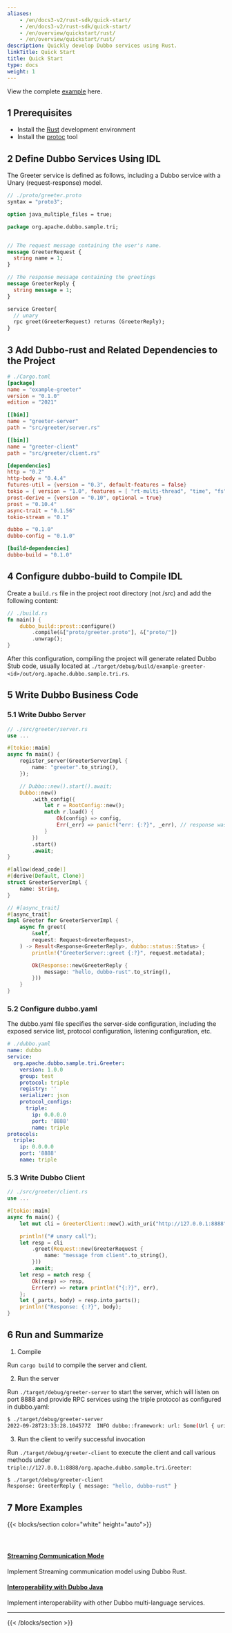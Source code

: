```yaml
---
aliases:
    - /en/docs3-v2/rust-sdk/quick-start/
    - /en/docs3-v2/rust-sdk/quick-start/
    - /en/overview/quickstart/rust/
    - /en/overview/quickstart/rust/
description: Quickly develop Dubbo services using Rust.
linkTitle: Quick Start
title: Quick Start
type: docs
weight: 1
---
```







View the complete [example](https://github.com/apache/dubbo-rust/tree/main/examples/greeter) here.

## 1 Prerequisites
- Install the [Rust](https://rustup.rs/) development environment
- Install the [protoc](https://grpc.io/docs/protoc-installation/) tool

## 2 Define Dubbo Services Using IDL

The Greeter service is defined as follows, including a Dubbo service with a Unary (request-response) model.

```protobuf
// ./proto/greeter.proto
syntax = "proto3";

option java_multiple_files = true;

package org.apache.dubbo.sample.tri;


// The request message containing the user's name.
message GreeterRequest {
  string name = 1;
}

// The response message containing the greetings
message GreeterReply {
  string message = 1;
}

service Greeter{
  // unary
  rpc greet(GreeterRequest) returns (GreeterReply);
}
```

## 3 Add Dubbo-rust and Related Dependencies to the Project
```toml
# ./Cargo.toml
[package]
name = "example-greeter"
version = "0.1.0"
edition = "2021"

[[bin]]
name = "greeter-server"
path = "src/greeter/server.rs"

[[bin]]
name = "greeter-client"
path = "src/greeter/client.rs"

[dependencies]
http = "0.2"
http-body = "0.4.4"
futures-util = {version = "0.3", default-features = false}
tokio = { version = "1.0", features = [ "rt-multi-thread", "time", "fs", "macros", "net", "signal"] }
prost-derive = {version = "0.10", optional = true}
prost = "0.10.4"
async-trait = "0.1.56"
tokio-stream = "0.1"

dubbo = "0.1.0"
dubbo-config = "0.1.0"

[build-dependencies]
dubbo-build = "0.1.0"
```

## 4 Configure dubbo-build to Compile IDL

Create a `build.rs` file in the project root directory (not /src) and add the following content:

```rust
// ./build.rs
fn main() {
    dubbo_build::prost::configure()
        .compile(&["proto/greeter.proto"], &["proto/"])
        .unwrap();
}
```
After this configuration, compiling the project will generate related Dubbo Stub code, usually located at `./target/debug/build/example-greeter-<id>/out/org.apache.dubbo.sample.tri.rs`.

## 5 Write Dubbo Business Code

### 5.1 Write Dubbo Server

```rust
// ./src/greeter/server.rs
use ...

#[tokio::main]
async fn main() {
    register_server(GreeterServerImpl {
        name: "greeter".to_string(),
    });

    // Dubbo::new().start().await;
    Dubbo::new()
        .with_config({
            let r = RootConfig::new();
            match r.load() {
                Ok(config) => config,
                Err(_err) => panic!("err: {:?}", _err), // response was droped
            }
        })
        .start()
        .await;
}

#[allow(dead_code)]
#[derive(Default, Clone)]
struct GreeterServerImpl {
    name: String,
}

// #[async_trait]
#[async_trait]
impl Greeter for GreeterServerImpl {
    async fn greet(
        &self,
        request: Request<GreeterRequest>,
    ) -> Result<Response<GreeterReply>, dubbo::status::Status> {
        println!("GreeterServer::greet {:?}", request.metadata);

        Ok(Response::new(GreeterReply {
            message: "hello, dubbo-rust".to_string(),
        }))
    }
}
```

### 5.2 Configure dubbo.yaml

The dubbo.yaml file specifies the server-side configuration, including the exposed service list, protocol configuration, listening configuration, etc.

```yaml
# ./dubbo.yaml
name: dubbo
service:
  org.apache.dubbo.sample.tri.Greeter:
    version: 1.0.0
    group: test
    protocol: triple
    registry: ''
    serializer: json
    protocol_configs:
      triple:
        ip: 0.0.0.0
        port: '8888'
        name: triple
protocols:
  triple:
    ip: 0.0.0.0
    port: '8888'
    name: triple
```

### 5.3 Write Dubbo Client

```rust
// ./src/greeter/client.rs
use ...

#[tokio::main]
async fn main() {
    let mut cli = GreeterClient::new().with_uri("http://127.0.0.1:8888".to_string());

    println!("# unary call");
    let resp = cli
        .greet(Request::new(GreeterRequest {
            name: "message from client".to_string(),
        }))
        .await;
    let resp = match resp {
        Ok(resp) => resp,
        Err(err) => return println!("{:?}", err),
    };
    let (_parts, body) = resp.into_parts();
    println!("Response: {:?}", body);
}
```

## 6 Run and Summarize

1. Compile

Run `cargo build` to compile the server and client.

2. Run the server

Run `./target/debug/greeter-server` to start the server, which will listen on port 8888 and provide RPC services using the triple protocol as configured in dubbo.yaml:

```sh
$ ./target/debug/greeter-server
2022-09-28T23:33:28.104577Z  INFO dubbo::framework: url: Some(Url { uri: "triple://0.0.0.0:8888/org.apache.dubbo.sample.tri.Greeter", protocol: "triple", location: "0.0.0.0:8888", ip: "0.0.0.0", port: "8888", service_key: ["org.apache.dubbo.sample.tri.Greeter"], params: {} })
```

3. Run the client to verify successful invocation

Run `./target/debug/greeter-client` to execute the client and call various methods under `triple://127.0.0.1:8888/org.apache.dubbo.sample.tri.Greeter`:

```sh
$ ./target/debug/greeter-client
Response: GreeterReply { message: "hello, dubbo-rust" }
```

## 7 More Examples

{{< blocks/section color="white" height="auto">}}
<div class="td-content list-page">
    <div class="lead"></div><header class="article-meta">
    </header><div class="row">
    <div class="col-sm col-md-6 mb-4">
        <div class="h-100 card shadow" href="#">
            <div class="card-body">
                <h4 class="card-title">
                     <a href='{{< relref "../../mannual/rust-sdk/streaming/" >}}'>Streaming Communication Mode</a>
                </h4>
                <p>Implement Streaming communication model using Dubbo Rust.</p>
            </div>
        </div>
    </div>
    <div class="col-sm col-md-6 mb-4">
        <div class="h-100 card shadow" href="#">
            <div class="card-body">
                <h4 class="card-title">
                     <a href='{{< relref "../../mannual/rust-sdk/java-interoperability/" >}}'>Interoperability with Dubbo Java</a>
                </h4>
                <p>Implement interoperability with other Dubbo multi-language services.</p>
            </div>
        </div>
    </div>
</div>
<hr>
</div>

{{< /blocks/section >}}

